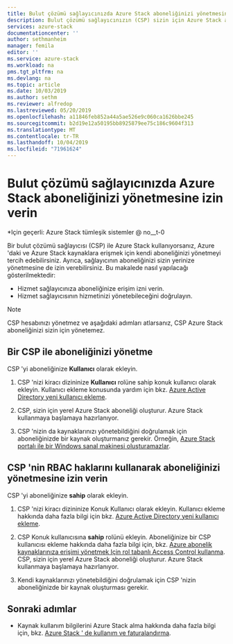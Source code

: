 ```yaml
---
title: Bulut çözümü sağlayıcınızda Azure Stack aboneliğinizi yönetmesine izin verin | Microsoft Docs
description: Bulut çözümü sağlayıcınızın (CSP) sizin için Azure Stack aboneliğinizi yönetmesine nasıl izin vereceğinizi öğrenin.
services: azure-stack
documentationcenter: ''
author: sethmanheim
manager: femila
editor: ''
ms.service: azure-stack
ms.workload: na
pms.tgt_pltfrm: na
ms.devlang: na
ms.topic: article
ms.date: 10/03/2019
ms.author: sethm
ms.reviewer: alfredop
ms.lastreviewed: 05/20/2019
ms.openlocfilehash: a11846feb852a44a5ae526e9c060ca1626bbe245
ms.sourcegitcommit: b2d19e12a50195bb8925879ee75c186c9604f313
ms.translationtype: MT
ms.contentlocale: tr-TR
ms.lasthandoff: 10/04/2019
ms.locfileid: "71961624"
---
```

# <a name="let-your-cloud-solution-provider-manage-your-azure-stack-subscription"></a>Bulut çözümü sağlayıcınızda Azure Stack aboneliğinizi yönetmesine izin verin

*Için geçerli: Azure Stack tümleşik sistemler @ no__t-0

Bir bulut çözümü sağlayıcısı (CSP) ile Azure Stack kullanıyorsanız, Azure 'daki ve Azure Stack kaynaklara erişmek için kendi aboneliğinizi yönetmeyi tercih edebilirsiniz. Ayrıca, sağlayıcının aboneliğinizi sizin yerinize yönetmesine de izin verebilirsiniz. Bu makalede nasıl yapılacağı gösterilmektedir:

* Hizmet sağlayıcınıza aboneliğinize erişim izni verin.
* Hizmet sağlayıcısının hizmetinizi yönetebileceğini doğrulayın.

> [!NOTE]
> CSP hesabınızı yönetmez ve aşağıdaki adımları atlarsanız, CSP Azure Stack aboneliğinizi sizin için yönetemez.

## <a name="manage-your-subscription-with-a-csp"></a>Bir CSP ile aboneliğinizi yönetme

CSP 'yi aboneliğinize **Kullanıcı** olarak ekleyin.

1. CSP 'nizi kiracı dizininize **Kullanıcı** rolüne sahip konuk kullanıcı olarak ekleyin. Kullanıcı ekleme konusunda yardım için bkz. [Azure Active Directory yeni kullanıcı ekleme](/azure/active-directory/add-users-azure-active-directory).

2. CSP, sizin için yerel Azure Stack aboneliği oluşturur. Azure Stack kullanmaya başlamaya hazırlanıyor.

3. CSP 'nizin da kaynaklarınızı yönetebildiğini doğrulamak için aboneliğinizde bir kaynak oluşturmanız gerekir. Örneğin, [Azure Stack portalı ile bir Windows sanal makinesi oluşturamazlar](azure-stack-quick-windows-portal.md).

## <a name="let-the-csp-manage-your-subscription-using-rbac-rights"></a>CSP 'nin RBAC haklarını kullanarak aboneliğinizi yönetmesine izin verin

CSP 'yi aboneliğinize **sahip** olarak ekleyin.

1. CSP 'nizi kiracı dizininize Konuk Kullanıcı olarak ekleyin. Kullanıcı ekleme hakkında daha fazla bilgi için bkz. [Azure Active Directory yeni kullanıcı ekleme](/azure/active-directory/add-users-azure-active-directory).

2. CSP Konuk kullanıcısına **sahip** rolünü ekleyin. Aboneliğinize bir CSP kullanıcısı ekleme hakkında daha fazla bilgi için, bkz. [Azure abonelik kaynaklarınıza erişimi yönetmek Için rol tabanlı Access Control kullanma](/azure/role-based-access-control/role-assignments-portal). CSP, sizin için yerel Azure Stack aboneliği oluşturur. Azure Stack kullanmaya başlamaya hazırlanıyor.
3. Kendi kaynaklarınızı yönetebildiğini doğrulamak için CSP 'nizin aboneliğinizde bir kaynak oluşturması gerekir.

## <a name="next-steps"></a>Sonraki adımlar

* Kaynak kullanım bilgilerini Azure Stack alma hakkında daha fazla bilgi için, bkz. [Azure Stack ' de kullanım ve faturalandırma](../operator/azure-stack-billing-and-chargeback.md).
